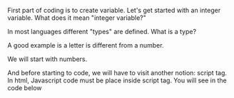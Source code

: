 First part of coding is to create variable. Let's get started with an integer variable. What does it mean "integer variable?"

In most languages different "types" are defined. What is a type?

A good example is a letter is different from a number.

We will start with numbers.

And before starting to code, we will have to visit another notion: script tag. In html, Javascript code must be place inside script tag. You will see in the code below <script>, it's the only place where code are interpretated.

Enought talking!

Complete the following code. Create a variable named: age with value 34.
